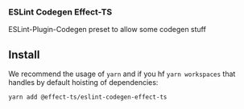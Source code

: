 ### ESLint Codegen Effect-TS

ESLint-Plugin-Codegen preset to allow some codegen stuff

## Install

We recommend the usage of `yarn` and if you hf `yarn workspaces` that handles by default hoisting of dependencies:

```sh
yarn add @effect-ts/eslint-codegen-effect-ts
```
